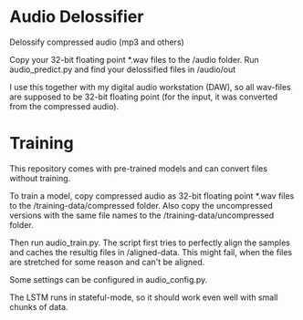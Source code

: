 # Audio Delossifier
Delossify compressed audio (mp3 and others)

Copy your 32-bit floating point *.wav files to the /audio folder.
Run audio_predict.py and find your delossified files in /audio/out

I use this together with my digital audio workstation (DAW), so all wav-files are supposed to be 32-bit floating point (for the input, it was converted from the compressed audio).

# Training

This repository comes with pre-trained models and can convert files without training.

To train a model, copy compressed audio as 32-bit floating point *.wav files to the /training-data/compressed folder.
Also copy the uncompressed versions with the same file names to the /training-data/uncompressed folder.

Then run audio_train.py. The script first tries to perfectly align the samples and caches the resultig files in /aligned-data. This might fail, when the files are stretched for some reason and can't be aligned.

Some settings can be configured in audio_config.py.

The LSTM runs in stateful-mode, so it should work even well with small chunks of data.